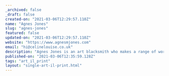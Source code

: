 ```yaml
---
_archived: false
_draft: false
created-on: "2021-03-06T12:29:57.110Z"
name: "Agnes Jones"
slug: "agnes-jones"
featured: false
updated-on: "2021-03-06T12:29:57.110Z"
website: "https://www.agnesmjones.com"
email: "hi@celinelouise.co.uk"
description: "Agnes Jones is an art blacksmith who makes a range of work, from large public art sculptures to garden and homeware commissions from her Mount Florida studio. Her work can be seen all across the UK, and she is available for commissions and teaching."
published-on: "2021-03-06T12:35:59.128Z"
tags: "art_il_print"
layout: "single-art-il-print.html"
---
```



